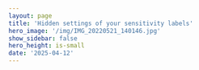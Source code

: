 ```yaml
---
layout: page
title: 'Hidden settings of your sensitivity labels'
hero_image: '/img/IMG_20220521_140146.jpg'
show_sidebar: false
hero_height: is-small
date: '2025-04-12'
---
```



